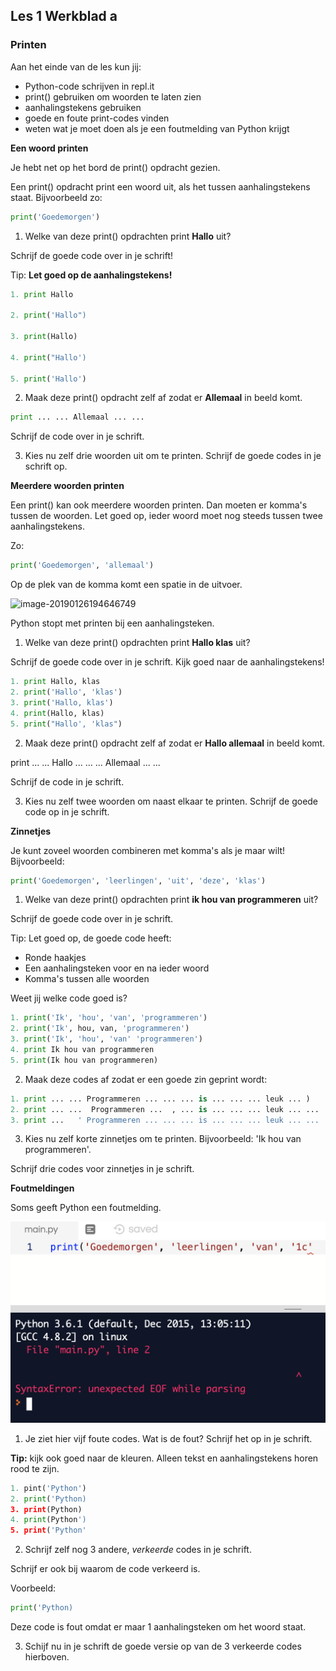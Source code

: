 ## Les 1 Werkblad a 

### Printen

Aan het einde van de les kun jij:

- Python-code schrijven in repl.it
- print() gebruiken om woorden te laten zien
- aanhalingstekens gebruiken 
- goede en foute print-codes vinden
- weten wat je moet doen als je een foutmelding van Python krijgt



**Een woord printen**

Je hebt net op het bord de print() opdracht gezien. 

Een print() opdracht print een woord uit, als het tussen aanhalingstekens staat. Bijvoorbeeld zo:

```python
print('Goedemorgen')
```



1) Welke van deze print() opdrachten print **Hallo** uit? 

Schrijf de goede code over in je schrift!

Tip: **Let goed op de aanhalingstekens!**

```python
1. print Hallo

2. print('Hallo")
        
3. print(Hallo)
        
4. print("Hallo')
        
5. print('Hallo')
```

2) Maak deze print() opdracht zelf af zodat er **Allemaal** in beeld komt.

```python
print ... ... Allemaal ... ...
```

Schrijf de code over in je schrift.

3) Kies nu zelf drie woorden uit om te printen. Schrijf de goede codes in je schrift op.

**Meerdere woorden printen**

Een print() kan ook meerdere woorden printen. Dan moeten er komma's tussen de woorden. Let goed op, ieder woord moet nog steeds tussen twee aanhalingstekens.

Zo:

```python
print('Goedemorgen', 'allemaal')
```

Op de plek van de komma komt een spatie in de uitvoer. 

![image-20190126194646749](../../img/image-20190126194716104.png)



Python stopt met printen bij een aanhalingsteken. 


1) Welke van deze print() opdrachten print **Hallo klas** uit? 

Schrijf de goede code over in je schrift. Kijk goed naar de aanhalingstekens!

```python
1. print Hallo, klas
2. print('Hallo', 'klas')
3. print('Hallo, klas')
4. print(Hallo, klas)
5. print("Hallo', 'klas")
```


2) Maak deze print() opdracht zelf af zodat er **Hallo allemaal** in beeld komt.

print ... ... Hallo ... ... ... Allemaal ... ...

Schrijf de code in je schrift.

3) Kies nu zelf twee woorden om naast elkaar te printen. 
Schrijf de goede code op in je schrift.



**Zinnetjes**

Je kunt zoveel woorden combineren met komma's als je maar wilt!
Bijvoorbeeld:
```python
print('Goedemorgen', 'leerlingen', 'uit', 'deze', 'klas')
```

1) Welke van deze print() opdrachten print **ik hou van programmeren** uit? 

Schrijf de goede code over in je schrift.

Tip: Let goed op, de goede code heeft:

* Ronde haakjes
* Een aanhalingsteken voor en na ieder woord
* Komma's tussen alle woorden

Weet jij welke code goed is?

```python
1. print('Ik', 'hou', 'van', 'programmeren')
2. print('Ik', hou, van, 'programmeren')
3. print('Ik', 'hou', 'van' 'programmeren')
4. print Ik hou van programmeren
5. print(Ik hou van programmeren)
```



2) Maak deze codes af zodat er een goede zin geprint wordt:

```python
1. print ... ... Programmeren ... ... ... is ... ... ... leuk ... )
2. print ... ...  Programmeren ...  , ... is ... ... ... leuk ... ...
3. print ...   ' Programmeren ... ... ... is ... ... ... leuk ... ...
```

3) Kies nu zelf korte zinnetjes om te printen. Bijvoorbeeld: 'Ik hou van programmeren'.

Schrijf drie codes voor zinnetjes in je schrift.


**Foutmeldingen**

Soms geeft Python een foutmelding. 

![image-20190126194646749](../img/image-20190126194646749.png)



1) Je ziet hier vijf foute codes. Wat is de fout? Schrijf het op in je schrift.

**Tip:** kijk ook goed naar de kleuren. Alleen tekst en aanhalingstekens horen rood te zijn.

```python
1. pint('Python')
2. print('Python)
3. print(Python)
4. print(Python')
5. print('Python'
```


2) Schrijf zelf nog 3 andere, *verkeerde* codes in je schrift. 

Schrijf er ook bij waarom de code verkeerd is.

Voorbeeld: 

```python
print('Python)
```

Deze code is fout omdat er maar 1 aanhalingsteken om het woord staat.

3) Schijf nu in je schrift de goede versie op van de 3 verkeerde codes hierboven.


